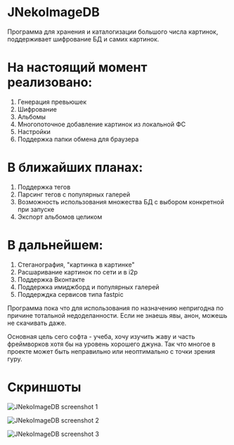 # JNekoImageDB

Программа для хранения и каталогизации большого числа картинок, поддерживает шифрование БД и самих картинок.

# На настоящий момент реализовано:
1.	Генерация превьюшек
2.	Шифрование
3.	Альбомы
4.	Многопоточное добавление картинок из локальной ФС
5.	Настройки
6.	Поддержка папки обмена для браузера

# В ближайших планах:
1.	Поддержка тегов
2.	Парсинг тегов с популярных галерей
3.	Возможность использования множества БД с выбором конкретной при запуске
4.	Экспорт альбомов целиком

# В дальнейшем:
1.	Стеганография, "картинка в картинке"
2.	Расшаривание картинок по сети и в i2p
3.	Поддержка Вконтакте
4.	Поддержка имиджборд и популярных галерей
5.	Поддерждка сервисов типа fastpic

Программа пока что для использования по назначению непригодна по причине тотальной недоделанности. Если не знаешь явы, анон, можешь не скачивать даже.

Основная цель сего софта - учеба, хочу изучить жаву и часть фреймворков хотя бы на уровень хорошего джуна. Так что многое в проекте может быть неправильно или неоптимально с точки зрения гуру. 

# Скриншоты

![JNekoImageDB screenshot 1](https://github.com/konachan700/JNekoImageDB/raw/master/style/github_readme/screen1.png)

![JNekoImageDB screenshot 2](https://github.com/konachan700/JNekoImageDB/raw/master/style/github_readme/screen2.png)

![JNekoImageDB screenshot 3](https://github.com/konachan700/JNekoImageDB/raw/master/style/github_readme/screen3.png)